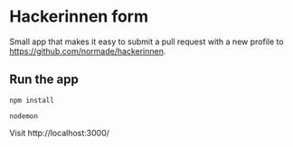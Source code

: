 # Hackerinnen form

Small app that makes it easy to submit a pull request with a new profile to https://github.com/normade/hackerinnen.

## Run the app

`npm install`

`nodemon`

Visit http://localhost:3000/
